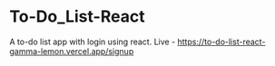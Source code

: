 # To-Do_List-React
A to-do list app  with login using react.
 Live - https://to-do-list-react-gamma-lemon.vercel.app/signup
